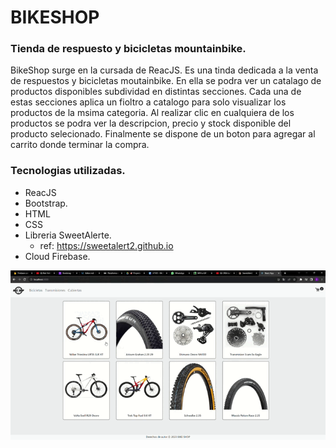 # BIKESHOP 
### Tienda de respuesto y bicicletas mountainbike.
BikeShop surge en la cursada de ReacJS. Es una tinda dedicada a la venta de respuestos y bicicletas moutainbike. En ella se podra ver un catalago de productos disponibles subdividad en distintas secciones. Cada una de estas secciones aplica un fioltro a catalogo para solo visualizar los productos de la msima categoria. Al realizar clic en cualquiera de los productos se podra ver la descripcion, precio y stock disponible del producto selecionado. Finalmente se dispone de un boton para agregar al carrito donde terminar la compra.


### Tecnologias utilizadas.
- ReacJS
- Bootstrap.
- HTML
- CSS
-  Libreria SweetAlerte.
	- ref: https://sweetalert2.github.io
- Cloud Firebase.

<img src="https://github.com/danielisaac24/ProyectoFinal-ReacJs-Caballero/blob/main/src/assets/React%20App%20-%20Google%20Chrome%202023-10-16%2017-48-06.gif"><img/>
